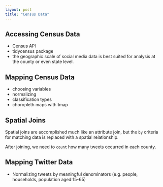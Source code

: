 ```yaml
---
layout: post
title: "Census Data"
---
```


## Accessing Census Data

- Census API 
- tidycensus package
- the geographic scale of social media data is best suited for analysis at the county or even state level.

## Mapping Census Data

- choosing variables
- normalizing
- classification types
- choropleth maps with tmap

## Spatial Joins

Spatial joins are accomplished much like an attribute join, but the `by` criteria for matching data is replaced with a spatial relationship.

After joining, we need to `count` how many tweets occurred in each county.

## Mapping Twitter Data

- Normalizing tweets by meaningful denominators (e.g. people, households, population aged 15-65)